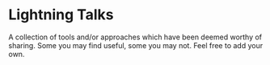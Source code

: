 # Lightning Talks

A collection of tools and/or approaches which have been deemed worthy of sharing. Some you may find useful, some you may not. 
Feel free to add your own.
